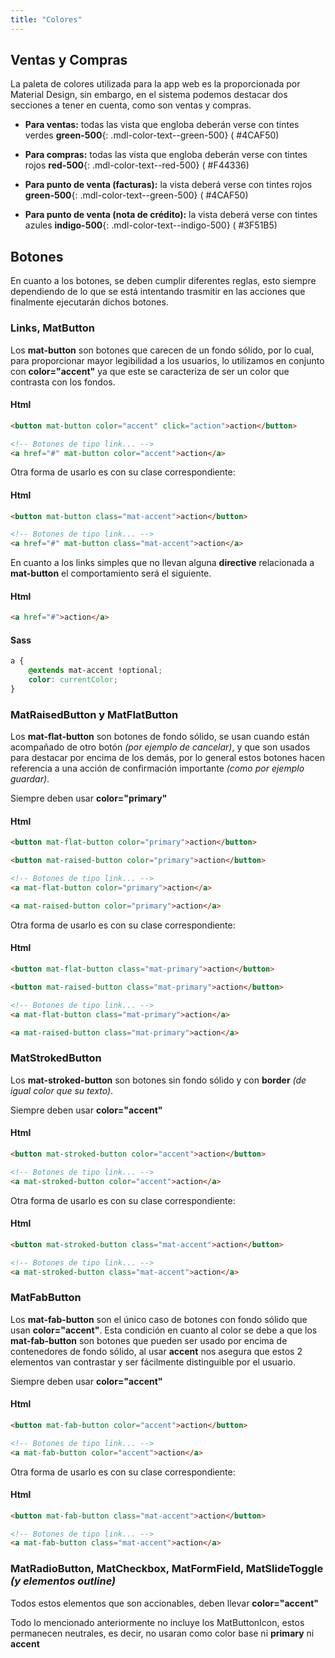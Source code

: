 ```yaml
---
title: "Colores"
---
```


## Ventas y Compras

La paleta de colores utilizada para la app web es la proporcionada por Material Design, sin embargo, en el sistema podemos destacar dos secciones a tener en cuenta, como son ventas y compras.

* **Para ventas:** todas las vista que engloba deberán verse con tintes verdes **green-500**{: .mdl-color-text--green-500} ( #4CAF50)

* **Para compras:** todas las vista que engloba deberán verse con tintes rojos **red-500**{: .mdl-color-text--red-500} ( #F44336)

* **Para punto de venta (facturas):** la vista deberá verse con tintes rojos **green-500**{: .mdl-color-text--green-500} ( #4CAF50)

* **Para punto de venta (nota de crédito):** la vista deberá verse con tintes azules **indigo-500**{: .mdl-color-text--indigo-500} ( #3F51B5)

## Botones

En cuanto a los botones, se deben cumplir diferentes reglas, esto siempre dependiendo de lo que se está intentando trasmitir en las acciones que finalmente ejecutarán dichos botones.

### Links, MatButton

Los **mat-button** son botones que carecen de un fondo sólido, por lo cual, para proporcionar mayor legibilidad a los usuarios, lo utilizamos en conjunto con **color="accent"** ya que este se caracteriza de ser un color que contrasta con los fondos.

#### Html

```html
<button mat-button color="accent" click="action">action</button>

<!-- Botones de tipo link... -->
<a href="#" mat-button color="accent">action</a>
```

Otra forma de usarlo es con su clase correspondiente:

#### Html

```html
<button mat-button class="mat-accent">action</button>

<!-- Botones de tipo link... -->
<a href="#" mat-button class="mat-accent">action</a>
```

En cuanto a los links simples que no llevan alguna **directive** relacionada a **mat-button** el comportamiento será el siguiente.

#### Html

```html
<a href="#">action</a>
```

#### Sass

```scss
a {
    @extends mat-accent !optional;
    color: currentColor;
}
```

### MatRaisedButton y MatFlatButton

Los **mat-flat-button** son botones de fondo sólido, se usan cuando están acompañado de otro botón *(por ejemplo de cancelar)*, y que son usados para destacar por encima de los demás, por lo general estos botones hacen referencia a una acción de confirmación importante *(como por ejemplo guardar)*.

Siempre deben usar **color="primary"**

#### Html

```html
<button mat-flat-button color="primary">action</button>

<button mat-raised-button color="primary">action</button>

<!-- Botones de tipo link... -->
<a mat-flat-button color="primary">action</a>

<a mat-raised-button color="primary">action</a>
```

Otra forma de usarlo es con su clase correspondiente:

#### Html

```html
<button mat-flat-button class="mat-primary">action</button>

<button mat-raised-button class="mat-primary">action</button>

<!-- Botones de tipo link... -->
<a mat-flat-button class="mat-primary">action</a>

<a mat-raised-button class="mat-primary">action</a>
```

### MatStrokedButton

Los **mat-stroked-button** son botones sin fondo sólido y con **border** *(de igual color que su texto)*.

Siempre deben usar **color="accent"**

#### Html

```html
<button mat-stroked-button color="accent">action</button>

<!-- Botones de tipo link... -->
<a mat-stroked-button color="accent">action</a>
```

Otra forma de usarlo es con su clase correspondiente:

#### Html

```html
<button mat-stroked-button class="mat-accent">action</button>

<!-- Botones de tipo link... -->
<a mat-stroked-button class="mat-accent">action</a>
```

### MatFabButton

Los **mat-fab-button** son el único caso de botones con fondo sólido que usan **color="accent"**. Esta condición en cuanto al color se debe a que los **mat-fab-button** son botones que pueden ser usado por encima de contenedores de fondo sólido, al usar **accent** nos asegura que estos 2 elementos van contrastar y ser fácilmente distinguible por el usuario.

Siempre deben usar **color="accent"**

#### Html

```html
<button mat-fab-button color="accent">action</button>

<!-- Botones de tipo link... -->
<a mat-fab-button color="accent">action</a>
```

Otra forma de usarlo es con su clase correspondiente:

#### Html

```html
<button mat-fab-button class="mat-accent">action</button>

<!-- Botones de tipo link... -->
<a mat-fab-button class="mat-accent">action</a>
```

### MatRadioButton, MatCheckbox, MatFormField, MatSlideToggle *(y elementos outline)*

Todos estos elementos que son accionables, deben llevar **color="accent"**

Todo lo mencionado anteriormente no incluye los MatButtonIcon, estos permanecen neutrales, es decir, no usaran como color base ni **primary** ni **accent**